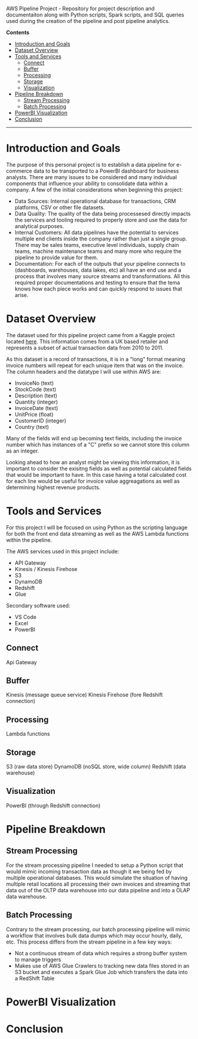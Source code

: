 AWS Pipeline Project - Repository for project description and documentaiton along with Python scripts, Spark scripts, and SQL queries used during the creation of the pipeline and post pipeline analytics.

**Contents**

- [Introduction and Goals](#introduction-and-goals)
- [Dataset Overview](#dataset-overview)
- [Tools and Services](#tools-and-services)
  - [Connect](#connect)
  - [Buffer](#buffer)
  - [Processing](#processing)
  - [Storage](#storage)
  - [Visualization](#visualization)
- [Pipeline Breakdown](#pipeline-breakdown)
  - [Stream Processing](#stream-processing)
  - [Batch Processing](#batch-processing)
- [PowerBI Visualization](#powerbi-visualization)
- [Conclusion](#conclusion)

---

# Introduction and Goals
The purpose of this personal project is to establish a data pipeline for e-commerce data to be transported to a PowerBI dashboard for business analysts. There are many issues to be considered and many individual components that influence your ability to consolidate data within a company. A few of the initial considerations when beginning this project:

- Data Sources: Internal operational database for transactions, CRM platforms, CSV or other file datasets.
- Data Quality: The quality of the data being processesed directly impacts the services and tooling required to properly store and use the data for analytical purposes.
- Internal Customers: All data pipelines have the potential to services multiple end clients inside the company rather than just a single group. There may be sales teams, executive level individuals, supply chain teams, machine maintenance teams and many more who require the pipeline to provide value for them.
- Documentation: For each of the outputs that your pipeline connects to (dashboards, warehouses, data lakes, etc) all have an end use and a process that involves many source streams and transformations. All this required proper documentations and testing to ensure that the tema knows how each piece works and can quickly respond to issues that arise.


# Dataset Overview
The dataset used for this pipeline project came from a Kaggle project located [here](https://www.kaggle.com/datasets/carrie1/ecommerce-data). This information comes from a UK based retailer and represents a subset of actual transaction data from 2010 to 2011.

As this dataset is a record of transactions, it is in a "long" format meaning invoice numbers will repeat for each unique item that was on the invoice. The column headers and the datatype I will use within AWS are:

- InvoiceNo (text)
- StockCode (text)
- Description (text)
- Quantity (integer)
- InvoiceDate (text)
- UnitPrice (float)
- CustomerID (integer)
- Country (text)

Many of the fields will end up becoming text fields, including the invoice number which has instances of a "C" prefix so we cannot store this column as an integer.

Looking ahead to how an analyst might be viewing this information, it is important to consider the exisitng fields as well as potential calculated fields that would be important to have. In this case having a total calculated cost for each line would be useful for invoice value aggreagations as well as determining highest revenue products.

# Tools and Services
For this project I will be focused on using Python as the scripting language for both the front end data streaming as well as the AWS Lambda functions within the pipeline.

The AWS services used in this project include:
- API Gateway
- Kinesis / Kinesis Firehose
- S3
- DynamoDB
- Redshift
- Glue

Secondary software used:
- VS Code
- Excel
- PowerBI

## Connect
Api Gateway

## Buffer
Kinesis (message queue service)
Kinesis Firehose (fore Redshift connection)

## Processing
Lambda functions

## Storage
S3 (raw data store)
DynamoDB (noSQL store, wide column)
Redshift (data warehouse)

## Visualization
PowerBI (through Redshift connection)

# Pipeline Breakdown


## Stream Processing

For the stream processing pipeline I needed to setup a Python script that would mimic incoming transaction data as though it we being fed by multiple operational databases. This would simulate the situation of having multiple retail locations all processing their own invoices and streaming that data out of the OLTP data warehouse into our data pipeline and into a OLAP data warehouse.

## Batch Processing

Contrary to the stream processing, our batch processing pipeline will mimic a workflow that involves bulk data dumps which may occur hourly, daily, etc. This process differs from the stream pipeline in a few key ways:

- Not a continuous stream of data which requires a strong buffer system to manage triggers
- Makes use of AWS Glue Crawlers to tracking new data files stored in an S3 bucket and executes a Spark Glue Job which transfers the data into a RedShift Table

# PowerBI Visualization

# Conclusion